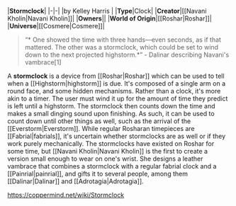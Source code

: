 |**Stormclock**|
|-|-|
|by  Kelley Harris |
|**Type**|Clock|
|**Creator**|[[Navani Kholin\|Navani Kholin]]|
|**Owners**||
|**World of Origin**|[[Roshar\|Roshar]]|
|**Universe**|[[Cosmere\|Cosmere]]|

>“* One showed the time with three hands—even seconds, as if that mattered. The other was a stormclock, which could be set to wind down to the next projected highstorm.*”
\- Dalinar describing Navani's vambrace[1]


A **stormclock** is a device from [[Roshar\|Roshar]] which can be used to tell when a [[Highstorm\|highstorm]] is due. It's composed of a single arm on a round face, and some hidden mechanisms.
Rather than a clock, it's more akin to a timer. The user must wind it up for the amount of time they predict is left until a highstorm. The stormclock then counts down the time and makes a small dinging sound upon finishing. As such, it can be used to count down until other things as well, such as the arrival of the [[Everstorm\|Everstorm]].
While regular Rosharan timepieces are [[Fabrial\|fabrials]], it's uncertain whether stormclocks are as well or if they work purely mechanically.
The stormclocks have existed on Roshar for some time, but [[Navani Kholin\|Navani Kholin]] is the first to create a version small enough to wear on one's wrist. She designs a leather vambrace that combines a stormclock with a regular fabrial clock and a [[Painrial\|painrial]], and gifts it to several people, among them [[Dalinar\|Dalinar]] and [[Adrotagia\|Adrotagia]].



https://coppermind.net/wiki/Stormclock